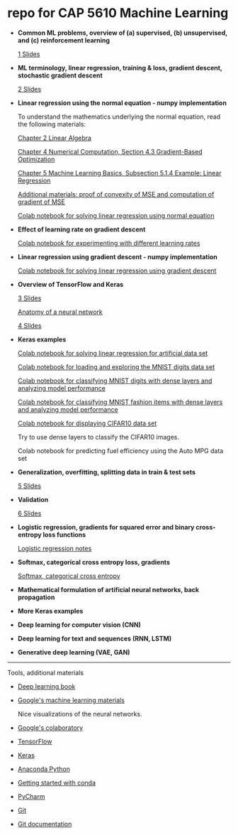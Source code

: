 # repo for CAP 5610 Machine Learning

- **Common ML problems, overview of (a) supervised, (b) unsupervised, and (c) reinforcement learning**

  [1 Slides](https://github.com/schneider128k/machine_learning_course/blob/master/slides/1_slides.pdf)

- **ML terminology, linear regression, training & loss, gradient descent, stochastic gradient descent** 

  [2 Slides](https://github.com/schneider128k/machine_learning_course/blob/master/slides/2_slides.pdf)

- **Linear regression using the normal equation - numpy implementation**

  To understand the mathematics underlying the normal equation, read the following materials:

  [Chapter 2 Linear Algebra](https://www.deeplearningbook.org/contents/linear_algebra.html)
  
  [Chapter 4 Numerical Computation, Section 4.3 Gradient-Based Optimization](https://www.deeplearningbook.org/contents/numerical.html) 
  
  [Chapter 5 Machine Learning Basics, Subsection 5.1.4 Example: Linear Regression](https://www.deeplearningbook.org/contents/ml.html)
  
  [Additional materials: proof of convexity of MSE and computation of gradient of MSE](https://github.com/schneider128k/machine_learning_course/blob/master/slides/linear_regression.pdf)
  
  [Colab notebook for solving linear regression using normal equation](https://colab.research.google.com/drive/1J7yct9aGfhtfXw8n00Mq4R-xldSSM1WY)

- **Effect of learning rate on gradient descent**

  [Colab notebook for experimenting with different learning rates](https://colab.research.google.com/drive/1eECClMU1r-Y9hzPnRw89__jC3nw3C-zD)
   
- **Linear regression using gradient descent - numpy implementation**

  [Colab notebook for solving linear regression using gradient descent](https://colab.research.google.com/drive/1qBxfTPoNcSFvpwu1NDl1V6cHEqL3aQl-)

- **Overview of TensorFlow and Keras** 

  [3 Slides](https://github.com/schneider128k/machine_learning_course/blob/master/slides/3_slides.pdf)

  [Anatomy of a neural network](https://github.com/schneider128k/machine_learning_course/blob/master/slides/anatomy_of_neural_network.md)

  [4 Slides](https://github.com/schneider128k/machine_learning_course/blob/master/slides/4_slides.pdf)

- **Keras examples**

  [Colab notebook for solving linear regression for artificial data set](https://colab.research.google.com/drive/1pOFL4Qm6WOn2Nxxy6_HteEqQMxStTwzs)
  
  [Colab notebook for loading and exploring the MNIST digits data set](https://colab.research.google.com/drive/1HDZB0sEjhd0sdTFNCmJXvB8hYnE9KBM7)
  
  [Colab notebook for classifying MNIST digits with dense layers and analyzing model performance](https://colab.research.google.com/drive/144nj1SRtSjpIcKZgH6-GPdA9bWkg68nh)
  
  [Colab notebook for classifying MNIST fashion items with dense layers and analyzing model performance](https://colab.research.google.com/drive/1TTO7P5GTmsHhIt_YGqZYyw4KGBCnjqyW)

   [Colab notebook for displaying CIFAR10 data set](https://colab.research.google.com/drive/1LZZviWOzvchcXRdZi2IBx3KOpQOzLalf)

  Try to use dense layers to classify the CIFAR10 images.
  
  Colab notebook for predicting fuel efficiency using the Auto MPG data set 

- **Generalization, overfitting, splitting data in train & test sets**

  [5 Slides](https://github.com/schneider128k/machine_learning_course/blob/master/slides/5_slides.pdf)
  
- **Validation**

  [6 Slides](https://github.com/schneider128k/machine_learning_course/blob/master/slides/6_slides.pdf)

- **Logistic regression, gradients for squared error and binary cross-entropy loss functions**

  [Logistic regression notes](https://github.com/schneider128k/machine_learning_course/blob/master/slides/logistic_regression.pdf)

- **Softmax, categorical cross entropy loss, gradients**

  [Softmax, categorical cross entropy](https://github.com/schneider128k/machine_learning_course/blob/master/slides/softmax.pdf)

- **Mathematical formulation of artificial neural networks, back propagation**

- **More Keras examples**

- **Deep learning for computer vision (CNN)**

- **Deep learning for text and sequences (RNN, LSTM)**

- **Generative deep learning (VAE, GAN)**

---

Tools, additional materials

- [Deep learning book](https://www.deeplearningbook.org/)

- [Google's machine learning materials](https://developers.google.com/machine-learning/crash-course/)

  Nice visualizations of the neural networks.

- [Google's colaboratory](https://colab.research.google.com/notebooks/welcome.ipynb)

- [TensorFlow](https://www.tensorflow.org/)

- [Keras](https://keras.io/)

- [Anaconda Python](https://www.anaconda.com/)

- [Getting started with conda](https://conda.io/docs/user-guide/overview.html)

- [PyCharm](https://www.jetbrains.com/pycharm/)

- [Git](https://git-scm.com/)

- [Git documentation](https://git-scm.com/doc)


